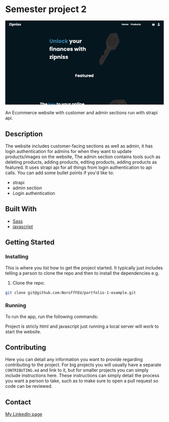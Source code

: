 # Semester project 2

![image](./5442007ce8f435e4b72428c62d58665b.png)

An Ecommerce website with customer and admin sections run with strapi api. 

## Description

The website includes customer-facing sections as well as admin, it has login authentication for admins for when they
want to update products/images on the website, The admin section contains tools such as deleting products, adding products,
editing products, adding products as featured. It uses strapi api for all things from login authentication to api calls.
You can add some bullet points if you'd like to:

- strapi
- admin section
- Login authentication

## Built With

- [Sass](https://sass-lang.com/)
- [javascript](https://www.javascript.com/)

## Getting Started

### Installing

This is where you list how to get the project started. It typically just includes telling a person to clone the repo and then to install the dependencies e.g.

1. Clone the repo:

```bash
git clone git@github.com:NoroffFEU/portfolio-1-example.git
```

### Running

To run the app, run the following commands:

Project is stricly html and javascript just running a local server will work to start the website.

## Contributing

Here you can detail any information you want to provide regarding contributing to the project. For big projects you will usually have a separate `CONTRIBUTING.md` and link to it, but for smaller projects you can simply include instructions here. These instructions can simply detail the process you want a person to take, such as to make sure to open a pull request so code can be reviewed.

## Contact

[My LinkedIn page](https://www.linkedin.com/in/alexander-rezaei-382126205/)